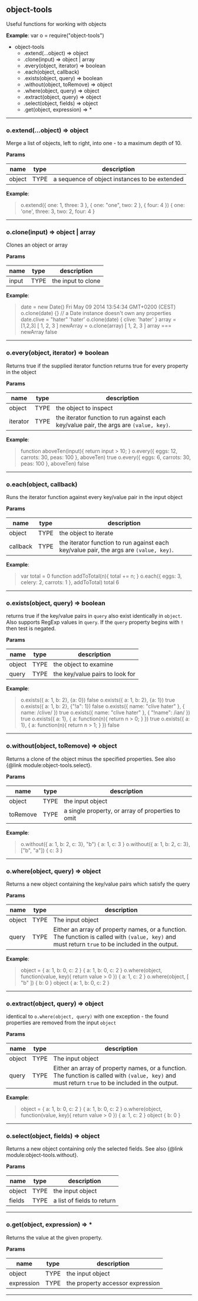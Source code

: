 
<a href="#module_object-tools"></a>
## object-tools
Useful functions for working with objects

**Example**:
var o = require("object-tools")

* object-tools
  * .extend(...object) ⇒ object  
  * .clone(input) ⇒ object &#124; array  
  * .every(object, iterator) ⇒ boolean  
  * .each(object, callback)   
  * .exists(object, query) ⇒ boolean  
  * .without(object, toRemove) ⇒ object  
  * .where(object, query) ⇒ object  
  * .extract(object, query) ⇒ object  
  * .select(object, fields) ⇒ object  
  * .get(object, expression) ⇒ *  



* * *


<a href="#module_object-tools.extend"></a>
### o.extend(...object) ⇒ object  
Merge a list of objects, left to right, into one - to a maximum depth of 10.

**Params**

| name   | type | description                                   |
| ------ | ---- | --------------------------------------------- |
| object | TYPE | a sequence of object instances to be extended |

**Example**:
> o.extend({ one: 1, three: 3 }, { one: "one", two: 2 }, { four: 4 })
{ one: 'one',
  three: 3,
  two: 2,
  four: 4 }


* * *


<a href="#module_object-tools.clone"></a>
### o.clone(input) ⇒ object &#124; array  
Clones an object or array

**Params**

| name  | type | description        |
| ----- | ---- | ------------------ |
| input | TYPE | the input to clone |

**Example**:
> date = new Date()
Fri May 09 2014 13:54:34 GMT+0200 (CEST)
> o.clone(date)
{}  // a Date instance doesn't own any properties
> date.clive = "hater"
'hater'
> o.clone(date)
{ clive: 'hater' }
> array = [1,2,3]
[ 1, 2, 3 ]
> newArray = o.clone(array)
[ 1, 2, 3 ]
> array === newArray
false


* * *


<a href="#module_object-tools.every"></a>
### o.every(object, iterator) ⇒ boolean  
Returns true if the supplied iterator function returns true for every property in the object

**Params**

| name     | type | description                                                                            |
| -------- | ---- | -------------------------------------------------------------------------------------- |
| object   | TYPE | the object to inspect                                                                  |
| iterator | TYPE | the iterator function to run against each key/value pair, the args are `(value, key)`. |

**Example**:
> function aboveTen(input){ return input > 10; }
> o.every({ eggs: 12, carrots: 30, peas: 100 }, aboveTen)
true
> o.every({ eggs: 6, carrots: 30, peas: 100 }, aboveTen)
false


* * *


<a href="#module_object-tools.each"></a>
### o.each(object, callback)   
Runs the iterator function against every key/value pair in the input object

**Params**

| name     | type | description                                                                            |
| -------- | ---- | -------------------------------------------------------------------------------------- |
| object   | TYPE | the object to iterate                                                                  |
| callback | TYPE | the iterator function to run against each key/value pair, the args are `(value, key)`. |

**Example**:
> var total = 0
> function addToTotal(n){ total += n; }
> o.each({ eggs: 3, celery: 2, carrots: 1 }, addToTotal)
> total
6


* * *


<a href="#module_object-tools.exists"></a>
### o.exists(object, query) ⇒ boolean  
returns true if the key/value pairs in `query` also exist identically in `object`.
Also supports RegExp values in `query`. If the `query` property begins with `!` then test is negated.

**Params**

| name   | type | description                     |
| ------ | ---- | ------------------------------- |
| object | TYPE | the object to examine           |
| query  | TYPE | the key/value pairs to look for |

**Example**:
> o.exists({ a: 1, b: 2}, {a: 0})
false
> o.exists({ a: 1, b: 2}, {a: 1})
true
> o.exists({ a: 1, b: 2}, {"!a": 1})
false
> o.exists({ name: "clive hater" }, { name: /clive/ })
true
> o.exists({ name: "clive hater" }, { "!name": /ian/ })
true
> o.exists({ a: 1}, { a: function(n){ return n > 0; } })
true
> o.exists({ a: 1}, { a: function(n){ return n > 1; } })
false


* * *


<a href="#module_object-tools.without"></a>
### o.without(object, toRemove) ⇒ object  
Returns a clone of the object minus the specified properties. See also {@link module:object-tools.select}.

**Params**

| name     | type | description                                       |
| -------- | ---- | ------------------------------------------------- |
| object   | TYPE | the input object                                  |
| toRemove | TYPE | a single property, or array of properties to omit |

**Example**:
> o.without({ a: 1, b: 2, c: 3}, "b")
{ a: 1, c: 3 }
> o.without({ a: 1, b: 2, c: 3}, ["b", "a"])
{ c: 3 }


* * *


<a href="#module_object-tools.where"></a>
### o.where(object, query) ⇒ object  
Returns a new object containing the key/value pairs which satisfy the query

**Params**

| name   | type | description                                                                                                                                       |
| ------ | ---- | ------------------------------------------------------------------------------------------------------------------------------------------------- |
| object | TYPE | The input object                                                                                                                                  |
| query  | TYPE | Either an array of property names, or a function. The function is called with `(value, key)` and must return `true` to be included in the output. |

**Example**:
> object = { a: 1, b: 0, c: 2 }
{ a: 1, b: 0, c: 2 }
> o.where(object, function(value, key){
      return value > 0
  })
{ a: 1, c: 2 }
> o.where(object, [ "b" ])
{ b: 0 }
> object
{ a: 1, b: 0, c: 2 }


* * *


<a href="#module_object-tools.extract"></a>
### o.extract(object, query) ⇒ object  
identical to `o.where(object, query)` with one exception - the found properties are removed from the input `object`

**Params**

| name   | type | description                                                                                                                                       |
| ------ | ---- | ------------------------------------------------------------------------------------------------------------------------------------------------- |
| object | TYPE | The input object                                                                                                                                  |
| query  | TYPE | Either an array of property names, or a function. The function is called with `(value, key)` and must return `true` to be included in the output. |

**Example**:
> object = { a: 1, b: 0, c: 2 }
{ a: 1, b: 0, c: 2 }
> o.where(object, function(value, key){
      return value > 0
  })
{ a: 1, c: 2 }
> object
{ b: 0 }


* * *


<a href="#module_object-tools.select"></a>
### o.select(object, fields) ⇒ object  
Returns a new object containing only the selected fields. See also {@link module:object-tools.without}.

**Params**

| name   | type | description                |
| ------ | ---- | -------------------------- |
| object | TYPE | the input object           |
| fields | TYPE | a list of fields to return |



* * *


<a href="#module_object-tools.get"></a>
### o.get(object, expression) ⇒ *  
Returns the value at the given property.

**Params**

| name       | type | description                      |
| ---------- | ---- | -------------------------------- |
| object     | TYPE | the input object                 |
| expression | TYPE | the property accessor expression |



* * *

